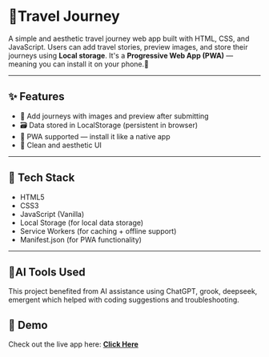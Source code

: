 # 📍Travel Journey

A simple and aesthetic travel journey web app built with HTML, CSS, and JavaScript. Users can add travel stories, preview images, and store their journeys using **Local storage**. It's a **Progressive Web App (PWA)** — meaning you can install it on your phone.🚀

------

## ✨ Features

- 📸 Add journeys with images and preview after submitting
- 🗃️ Data stored in LocalStorage (persistent in browser)
- 📱 PWA supported — install it like a native app
- 🎨 Clean and aesthetic UI

---

## 🧪 Tech Stack

- HTML5
- CSS3
- JavaScript (Vanilla)
- Local Storage (for local data storage)
- Service Workers (for caching + offline support)
- Manifest.json (for PWA functionality)

---
## 🤖AI Tools Used

This project benefited from AI assistance using ChatGPT, grook, deepseek, emergent which helped with coding suggestions and troubleshooting.

## 🚀 Demo
Check out the live app here: [**Click Here**]()





